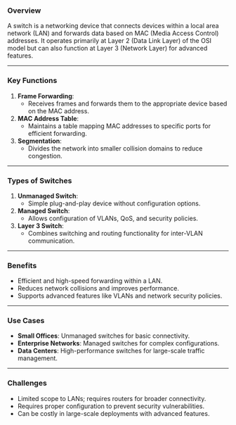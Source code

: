 
### Overview

A switch is a networking device that connects devices within a local area network (LAN) and forwards data based on MAC (Media Access Control) addresses. It operates primarily at Layer 2 (Data Link Layer) of the OSI model but can also function at Layer 3 (Network Layer) for advanced features.

---

### Key Functions
1. **Frame Forwarding**:
   - Receives frames and forwards them to the appropriate device based on the MAC address.
2. **MAC Address Table**:
   - Maintains a table mapping MAC addresses to specific ports for efficient forwarding.
3. **Segmentation**:
   - Divides the network into smaller collision domains to reduce congestion.

---

### Types of Switches
1. **Unmanaged Switch**:
   - Simple plug-and-play device without configuration options.
2. **Managed Switch**:
   - Allows configuration of VLANs, QoS, and security policies.
3. **Layer 3 Switch**:
   - Combines switching and routing functionality for inter-VLAN communication.

---

### Benefits
- Efficient and high-speed forwarding within a LAN.
- Reduces network collisions and improves performance.
- Supports advanced features like VLANs and network security policies.

---

### Use Cases
- **Small Offices**: Unmanaged switches for basic connectivity.
- **Enterprise Networks**: Managed switches for complex configurations.
- **Data Centers**: High-performance switches for large-scale traffic management.

---

### Challenges
- Limited scope to LANs; requires routers for broader connectivity.
- Requires proper configuration to prevent security vulnerabilities.
- Can be costly in large-scale deployments with advanced features.

